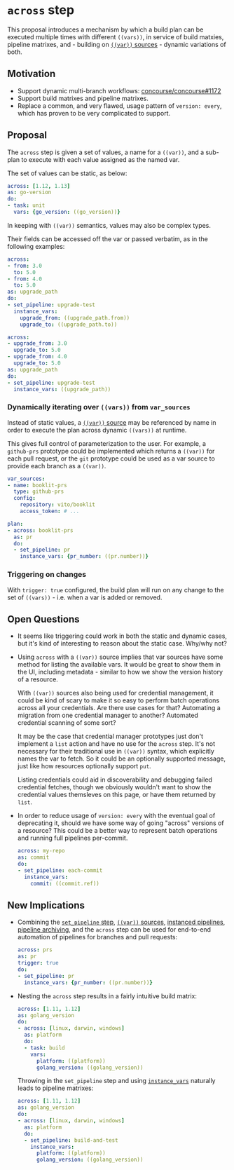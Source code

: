 # `across` step

This proposal introduces a mechanism by which a build plan can be executed
multiple times with different `((vars))`, in service of build matxies, pipeline
matrixes, and - building on [`((var))` sources][var-sources-rfc] - dynamic
variations of both.


## Motivation

* Support dynamic multi-branch workflows:
  [concourse/concourse#1172][multi-branch-issue]
* Support build matrixes and pipeline matrixes.
* Replace a common, and very flawed, usage pattern of `version: every`, which
  has proven to be very complicated to support.


## Proposal

The `across` step is given a set of values, a name for a `((var))`, and a
sub-plan to execute with each value assigned as the named var.

The set of values can be static, as below:

```yaml
across: [1.12, 1.13]
as: go-version
do:
- task: unit
  vars: {go_version: ((go_version))}
```

In keeping with `((var))` semantics, values may also be complex types.

Their fields can be accessed off the var or passed verbatim, as in the
following examples:

```yaml
across:
- from: 3.0
  to: 5.0
- from: 4.0
  to: 5.0
as: upgrade_path
do:
- set_pipeline: upgrade-test
  instance_vars:
    upgrade_from: ((upgrade_path.from))
    upgrade_to: ((upgrade_path.to))
```

```yaml
across:
- upgrade_from: 3.0
  upgrade_to: 5.0
- upgrade_from: 4.0
  upgrade_to: 5.0
as: upgrade_path
do:
- set_pipeline: upgrade-test
  instance_vars: ((upgrade_path))
```

### Dynamically iterating over `((vars))` from `var_sources`

Instead of static values, a [`((var))` source][var-sources-rfc] may be
referenced by name in order to execute the plan across dynamic `((vars))` at
runtime.

This gives full control of parameterization to the user. For example, a
`github-prs` prototype could be implemented which returns a `((var))` for each
pull request, or the `git` prototype could be used as a var source to provide
each branch as a `((var))`.

```yaml
var_sources:
- name: booklit-prs
  type: github-prs
  config:
    repository: vito/booklit
    access_token: # ...

plan:
- across: booklit-prs
  as: pr
  do:
  - set_pipeline: pr
    instance_vars: {pr_number: ((pr.number))}
```

### Triggering on changes

With `trigger: true` configured, the build plan will run on any change to the
set of `((vars))` - i.e. when a var is added or removed.


## Open Questions

* It seems like triggering could work in both the static and dynamic cases, but
  it's kind of interesting to reason about the static case. Why/why not?

* Using `across` with a `((var))` source implies that var sources have some
  method for listing the available vars. It would be great to show them in the
  UI, including metadata - similar to how we show the version history of a
  resource.

  With `((var))` sources also being used for credential management, it could be
  kind of scary to make it so easy to perform batch operations across all your
  credentials. Are there use cases for that? Automating a migration from one
  credential manager to another? Automated credential scanning of some sort?

  It may be the case that credential manager prototypes just don't implement a
  `list` action and have no use for the `across` step. It's not necessary for
  their traditional use in `((var))` syntax, which explicitly names the var to
  fetch. So it could be an optionally supported message, just like how
  resources optionally support `put`.

  Listing credentials could aid in discoverability and debugging failed
  credential fetches, though we obviously wouldn't want to show the credential
  values themsleves on this page, or have them returned by `list`.

* In order to reduce usage of `version: every` with the eventual goal of
  deprecating it, should we have some way of going "across" versions of a
  resource? This could be a better way to represent batch operations and
  running full pipelines per-commit.

  ```yaml
  across: my-repo
  as: commit
  do:
  - set_pipeline: each-commit
    instance_vars:
      commit: ((commit.ref))
  ```


## New Implications

* Combining the [`set_pipeline` step][set-pipeline-rfc], [`((var))`
  sources][var-sources-rfc], [instanced pipelines][instanced-pipelines-rfc],
  [pipeline archiving][pipeline-archiving-rfc], and the `across` step can be
  used for end-to-end automation of pipelines for branches and pull requests:

  ```yaml
  across: prs
  as: pr
  trigger: true
  do:
  - set_pipeline: pr
    instance_vars: {pr_number: ((pr.number))}
  ```

* Nesting the `across` step results in a fairly intuitive build matrix:

  ```yaml
  across: [1.11, 1.12]
  as: golang_version
  do:
  - across: [linux, darwin, windows]
    as: platform
    do:
    - task: build
      vars:
        platform: ((platform))
        golang_version: ((golang_version))
  ```

  Throwing in the `set_pipeline` step and using
  [`instance_vars`][instanced-pipelines-rfc] naturally leads to pipeline
  matrixes:

  ```yaml
  across: [1.11, 1.12]
  as: golang_version
  do:
  - across: [linux, darwin, windows]
    as: platform
    do:
    - set_pipeline: build-and-test
      instance_vars:
        platform: ((platform))
        golang_version: ((golang_version))
  ```


[set-pipeline-rfc]: https://github.com/concourse/rfcs/pull/31
[instanced-pipelines-rfc]: https://github.com/concourse/rfcs/pull/34
[pipeline-archiving-rfc]: https://github.com/concourse/rfcs/pull/33
[var-sources-rfc]: https://github.com/concourse/rfcs/pull/39
[multi-branch-issue]: https://github.com/concourse/concourse/issues/1172
